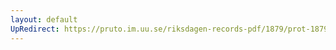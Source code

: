 ```yaml
---
layout: default
UpRedirect: https://pruto.im.uu.se/riksdagen-records-pdf/1879/prot-1879--ak--013/prot-1879--ak--013_036.pdf
---
```

